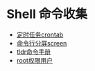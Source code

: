 # Shell 命令收集

* [定时任务crontab](crontab.md)
* [命令行分屏screen](screen.md)
* [tldr命令手册](tldr.md)
* [root权限用户](root.md)